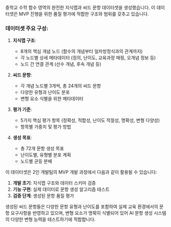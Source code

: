 중학교 수학 함수 영역의 완전한 지식맵과 씨드 문항 데이터셋을 생성했습니다. 이 데이터셋은 MVP 진행을 위한 품질 평가에 적합한 구조와 범위를 갖추고 있습니다.

### 데이터셋 주요 구성:

1. **지식맵 구조**:

    - 8개의 핵심 개념 노드 (함수의 개념부터 일차방정식과의 관계까지)
    - 각 노드별 상세 메타데이터 (정의, 난이도, 교육과정 매핑, 오개념 정보 등)
    - 노드 간 연결 관계 (선수 개념, 후속 개념 등)

2. **씨드 문항**:

    - 각 개념 노드별 3개씩, 총 24개의 씨드 문항
    - 다양한 유형과 난이도 분포
    - 변형 요소 식별을 위한 메타데이터

3. **평가 기준**:

    - 5가지 핵심 평가 항목 (정확성, 적합성, 난이도 적절성, 명확성, 변형 다양성)
    - 항목별 가중치 및 평가 방법

4. **생성 목표**:
    - 총 72개 문항 생성 목표
    - 난이도별, 유형별 분포 계획
    - 노드별 균등 분배

이 데이터셋은 2인 개발팀의 MVP 개발 과정에서 다음과 같이 활용될 수 있습니다:

1. **개발 초기**: 지식맵 구조와 데이터 스키마 검증
2. **기능 구현**: 실제 데이터로 문항 생성 알고리즘 테스트
3. **검증 단계**: 생성된 문항 품질 평가

생성된 씨드 문항들은 다양한 문항 유형과 난이도를 포함하여 실제 교육 환경에서의 문항 요구사항을 반영하고 있으며, 변형 요소가 명확히 식별되어 있어 AI 문항 생성 시스템의 다양한 변형 능력을 테스트하기에 적합합니다.
